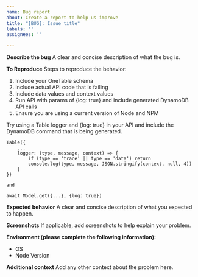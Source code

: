 ```yaml
---
name: Bug report
about: Create a report to help us improve
title: "[BUG]: Issue title"
labels: ''
assignees: ''

---
```


**Describe the bug**
A clear and concise description of what the bug is.

**To Reproduce**
Steps to reproduce the behavior:
1. Include your OneTable schema
2. Include actual API code that is failing
3. Include data values and context values
4. Run API with params of {log: true} and include generated DynamoDB API calls
5. Ensure you are using a current version of Node and NPM

Try using a Table logger and {log: true} in your API and include the DynamoDB command 
that is being generated.

```
Table({
    ...
    logger: (type, message, context) => {
        if (type == 'trace' || type == 'data') return
        console.log(type, message, JSON.stringify(context, null, 4))
    }
})

and

await Model.get({...}, {log: true})
```

**Expected behavior**
A clear and concise description of what you expected to happen.

**Screenshots**
If applicable, add screenshots to help explain your problem.

**Environment (please complete the following information):**
 - OS
 - Node Version

**Additional context**
Add any other context about the problem here.
